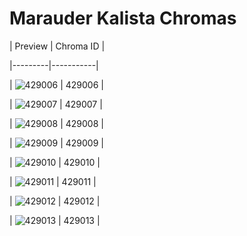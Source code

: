 # Marauder Kalista Chromas


| Preview | Chroma ID |

|---------|-----------|

| ![429006](https://raw.communitydragon.org/latest/plugins/rcp-be-lol-game-data/global/default/v1/champion-chroma-images/429/429006.png) | 429006 |

| ![429007](https://raw.communitydragon.org/latest/plugins/rcp-be-lol-game-data/global/default/v1/champion-chroma-images/429/429007.png) | 429007 |

| ![429008](https://raw.communitydragon.org/latest/plugins/rcp-be-lol-game-data/global/default/v1/champion-chroma-images/429/429008.png) | 429008 |

| ![429009](https://raw.communitydragon.org/latest/plugins/rcp-be-lol-game-data/global/default/v1/champion-chroma-images/429/429009.png) | 429009 |

| ![429010](https://raw.communitydragon.org/latest/plugins/rcp-be-lol-game-data/global/default/v1/champion-chroma-images/429/429010.png) | 429010 |

| ![429011](https://raw.communitydragon.org/latest/plugins/rcp-be-lol-game-data/global/default/v1/champion-chroma-images/429/429011.png) | 429011 |

| ![429012](https://raw.communitydragon.org/latest/plugins/rcp-be-lol-game-data/global/default/v1/champion-chroma-images/429/429012.png) | 429012 |

| ![429013](https://raw.communitydragon.org/latest/plugins/rcp-be-lol-game-data/global/default/v1/champion-chroma-images/429/429013.png) | 429013 |